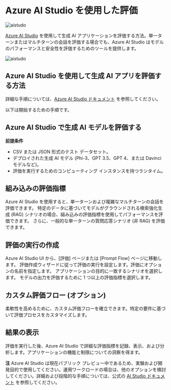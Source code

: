 # **Azure AI Studio を使用した評価**

![aistudo](../../../../imgs/05/AIStudio/AIStudio.png)

[Azure AI Studio](https://ai.azure.com?WT.mc_id=aiml-138114-kinfeylo) を使用して生成 AI アプリケーションを評価する方法。単一ターンまたはマルチターンの会話を評価する場合でも、Azure AI Studio はモデルのパフォーマンスと安全性を評価するためのツールを提供します。

![aistudo](../../../../imgs/05/AIStudio/AIPortfolio.png)

## Azure AI Studio を使用して生成 AI アプリを評価する方法
詳細な手順については、[Azure AI Studio ドキュメント](https://learn.microsoft.com/azure/ai-studio/how-to/evaluate-generative-ai-app?WT.mc_id=aiml-138114-kinfeylo) を参照してください。

以下は開始するための手順です。

## Azure AI Studio で生成 AI モデルを評価する

**前提条件**

- CSV または JSON 形式のテスト データセット。
- デプロイされた生成 AI モデル (Phi-3、GPT 3.5、GPT 4、または Davinci モデルなど)。
- 評価を実行するためのコンピューティング インスタンスを持つランタイム。

## 組み込みの評価指標

Azure AI Studio を使用すると、単一ターンおよび複雑なマルチターンの会話を評価できます。
特定のデータに基づいてモデルがグラウンドされる検索強化生成 (RAG) シナリオの場合、組み込みの評価指標を使用してパフォーマンスを評価できます。
さらに、一般的な単一ターンの質問応答シナリオ (非 RAG) を評価できます。

## 評価の実行の作成

Azure AI Studio UI から、[評価] ページまたは [Prompt Flow] ページに移動します。
評価作成ウィザードに従って評価の実行を設定します。評価にオプションの名前を指定します。
アプリケーションの目的に一致するシナリオを選択します。
モデルの出力を評価するために 1 つ以上の評価指標を選択します。

## カスタム評価フロー (オプション)

柔軟性を高めるために、カスタム評価フローを確立できます。特定の要件に基づいて評価プロセスをカスタマイズします。

## 結果の表示

評価を実行した後、Azure AI Studio で詳細な評価指標を記録、表示、および分析します。アプリケーションの機能と制限についての洞察を得ます。

**注** Azure AI Studio は現在パブリック プレビュー中であるため、実験および開発目的で使用してください。運用ワークロードの場合は、他のオプションを検討してください。詳細および段階的な手順については、公式の [AI Studio ドキュメント](https://learn.microsoft.com/azure/ai-studio/?WT.mc_id=aiml-138114-kinfeylo) を参照してください。
